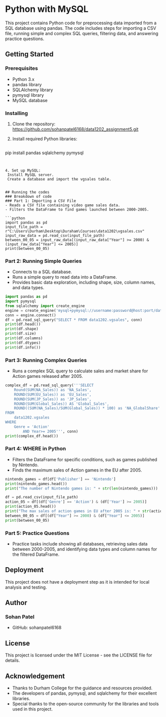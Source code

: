 # Python with MySQL 
This project contains Python code for preprocessing data imported from a SQL database using pandas. The code includes steps for importing a CSV file, running simple and complex SQL queries, filtering data, and answering practice questions.

## Getting Started

### Prerequisites
- Python 3.x
- pandas library
- SQLAlchemy library
- pymysql library
- MySQL database

### Installing
1. Clone the repository:
   https://github.com/sohanpatel6168/data1202_assignment5.git
   
2. Install required Python libraries:
   ```bash
 pip install pandas sqlalchemy pymysql
```
 

4. Set up MySQL:
 Install MySQL server.
 Create a database and import the vgsales table.
   

## Running the codes
### Breakdown of code
### Part 1: Importing a CSV File
- Reads a CSV file containing video game sales data.
- Filters the DataFrame to find games launched between 2000-2005.

```python
import pandas as pd
input_file_path = r"C:\Users\Durham\Desktop\Duraham\Courses\data1202\vgsales.csv"
input_raw_data = pd.read_csv(input_file_path)
between_00_05 = input_raw_data[(input_raw_data["Year"] >= 2000) & (input_raw_data["Year"] <= 2005)]
print(between_00_05)
```



### Part 2: Running Simple Queries
- Connects to a SQL database.
- Runs a simple query to read data into a DataFrame.
- Provides basic data exploration, including shape, size, column names, and data types.

```python
import pandas as pd
import pymysql
from sqlalchemy import create_engine
engine = create_engine('mysql+pymysql://username:password@host:port/database')
conn = engine.connect()
df = pd.read_sql_query("SELECT * FROM data1202.vgsales", conn)
print(df.head())
print(df.shape)
print(df.size)
print(df.columns)
print(df.dtypes)
print(df.info())
```



### Part 3: Running Complex Queries
- Runs a complex SQL query to calculate sales and market share for Action games released after 2005.

```python
complex_df = pd.read_sql_query('''SELECT
    Round(SUM(NA_Sales)) as 'NA_Sales',
    ROUND(SUM(EU_Sales)) as 'EU_Sales',
    ROUND(SUM(JP_Sales)) as 'JP_Sales',
    ROUND(SUM(Global_Sales)) AS 'Global_Sales',
    ROUND((SUM(NA_Sales)/SUM(Global_Sales)) * 100) as 'NA_GlobalShare'
FROM
    data1202.vgsales
WHERE
    Genre = 'Action'
        AND Year>= 2005''', conn)
print(complex_df.head())
```



### Part 4: WHERE in Python
- Filters the DataFrame for specific conditions, such as games published by Nintendo.
- Finds the maximum sales of Action games in the EU after 2005.

```python
nintendo_games = df[df['Publisher'] == 'Nintendo']
print(nintendo_games.head())
print("The number of Nintendo games is: " + str(len(nintendo_games)))

df = pd.read_csv(input_file_path)
action_05 = df[(df['Genre'] == 'Action') & (df['Year'] >= 2005)]
print(action_05.head())
print("The max sales of action games in EU after 2005 is: " + str(action_05.EU_Sales.max()))
between_00_05 = df[(df["Year"] >= 2000) & (df["Year"] <= 2005)]
print(between_00_05)
```



### Part 5: Practice Questions
- Practice tasks include showing all databases, retrieving sales data between 2000-2005, and identifying data types and column names for the filtered DataFrame.

  
## Deployment
This project does not have a deployment step as it is intended for local analysis and testing.

## Author
### Sohan Patel
- GitHub: sohanpatel6168

## License
This project is licensed under the MIT License - see the LICENSE file for details.

## Acknowledgement
- Thanks to Durham College for the guidance and resources provided.
- The developers of pandas, pymysql, and sqlalchemy for their excellent libraries.
- Special thanks to the open-source community for the libraries and tools used in this project.
